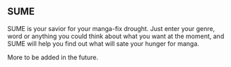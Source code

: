 ## SUME

SUME is your savior for your manga-fix drought. Just enter your genre, word or anything you could think about what you want at the moment, and SUME will help you find out what will sate your hunger for manga.

More to be added in the future.


